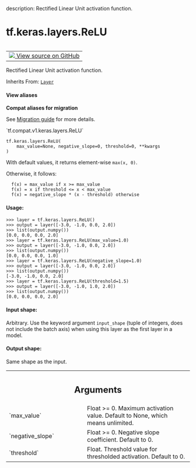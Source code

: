 description: Rectified Linear Unit activation function.

<div itemscope itemtype="http://developers.google.com/ReferenceObject">
<meta itemprop="name" content="tf.keras.layers.ReLU" />
<meta itemprop="path" content="Stable" />
<meta itemprop="property" content="__init__"/>
<meta itemprop="property" content="__new__"/>
</div>

# tf.keras.layers.ReLU

<!-- Insert buttons and diff -->

<table class="tfo-notebook-buttons tfo-api nocontent" align="left">
<td>
  <a target="_blank" href="https://github.com/tensorflow/tensorflow/blob/r2.4/tensorflow/python/keras/layers/advanced_activations.py#L348-L433">
    <img src="https://www.tensorflow.org/images/GitHub-Mark-32px.png" />
    View source on GitHub
  </a>
</td>
</table>



Rectified Linear Unit activation function.

Inherits From: [`Layer`](../../../tf/keras/layers/Layer.md)

<section class="expandable">
  <h4 class="showalways">View aliases</h4>
  <p>
<b>Compat aliases for migration</b>
<p>See
<a href="https://www.tensorflow.org/guide/migrate">Migration guide</a> for
more details.</p>
<p>`tf.compat.v1.keras.layers.ReLU`</p>
</p>
</section>

<pre class="devsite-click-to-copy prettyprint lang-py tfo-signature-link">
<code>tf.keras.layers.ReLU(
    max_value=None, negative_slope=0, threshold=0, **kwargs
)
</code></pre>



<!-- Placeholder for "Used in" -->

With default values, it returns element-wise `max(x, 0)`.

Otherwise, it follows:

```
  f(x) = max_value if x >= max_value
  f(x) = x if threshold <= x < max_value
  f(x) = negative_slope * (x - threshold) otherwise
```

#### Usage:



```
>>> layer = tf.keras.layers.ReLU()
>>> output = layer([-3.0, -1.0, 0.0, 2.0])
>>> list(output.numpy())
[0.0, 0.0, 0.0, 2.0]
>>> layer = tf.keras.layers.ReLU(max_value=1.0)
>>> output = layer([-3.0, -1.0, 0.0, 2.0])
>>> list(output.numpy())
[0.0, 0.0, 0.0, 1.0]
>>> layer = tf.keras.layers.ReLU(negative_slope=1.0)
>>> output = layer([-3.0, -1.0, 0.0, 2.0])
>>> list(output.numpy())
[-3.0, -1.0, 0.0, 2.0]
>>> layer = tf.keras.layers.ReLU(threshold=1.5)
>>> output = layer([-3.0, -1.0, 1.0, 2.0])
>>> list(output.numpy())
[0.0, 0.0, 0.0, 2.0]
```

#### Input shape:

Arbitrary. Use the keyword argument `input_shape`
(tuple of integers, does not include the batch axis)
when using this layer as the first layer in a model.



#### Output shape:

Same shape as the input.



<!-- Tabular view -->
 <table class="responsive fixed orange">
<colgroup><col width="214px"><col></colgroup>
<tr><th colspan="2"><h2 class="add-link">Arguments</h2></th></tr>

<tr>
<td>
`max_value`
</td>
<td>
Float >= 0. Maximum activation value. Default to None, which
means unlimited.
</td>
</tr><tr>
<td>
`negative_slope`
</td>
<td>
Float >= 0. Negative slope coefficient. Default to 0.
</td>
</tr><tr>
<td>
`threshold`
</td>
<td>
Float. Threshold value for thresholded activation. Default to 0.
</td>
</tr>
</table>



